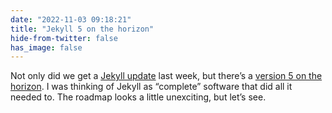 ```yaml
---
date: "2022-11-03 09:18:21"
title: "Jekyll 5 on the horizon"
hide-from-twitter: false
has_image: false
---
```


Not only did we get a [Jekyll update](https://jekyllrb.com/news/2022/10/26/jekyll-4-3-1-released/) last week, but there’s a [version 5 on the horizon](https://github.com/jekyll/jekyll/issues/9156). I was thinking of Jekyll as “complete” software that did all it needed to. The roadmap looks a little unexciting, but let’s see.
